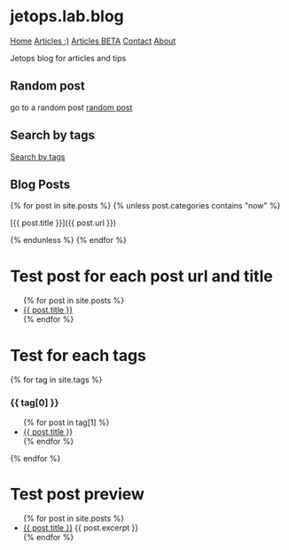 <link rel="stylesheet" href="./css/style-readme.css">

# jetops.lab.blog

<div class="topnav">
  <a class="active" href="#home">Home</a>
  <!-- <a href="./docs">Articles</a> -->
  <a href="./posts">Articles :)</a>
  <a href="./draft">Articles BETA</a>
  <a href="./utilities-page/contact">Contact</a>
  <a href="./utilities-page/about.md">About</a>
</div>


Jetops blog for articles and tips

## Random post 
go to a random post  [random post](./utilities-jekyll/random)

## Search by tags
[Search by tags](./utilities-jekyll/tags)

## Blog Posts 

{% for post in site.posts %}
{% unless post.categories contains "now" %}

[{{ post.title }}]({{ post.url }})

{% endunless %}
{% endfor %}

# Test post for each post url and title


<ul>
  {% for post in site.posts %}
    <li>
      <a href="{{ post.url }}">{{ post.title }}</a>
    </li>
  {% endfor %}
</ul>

# Test for each tags 

{% for tag in site.tags %}
  <h3>{{ tag[0] }}</h3>
  <ul>
    {% for post in tag[1] %}
      <li><a href="{{ post.url }}">{{ post.title }}</a></li>
    {% endfor %}
  </ul>
{% endfor %}


# Test post preview
<ul>
  {% for post in site.posts %}
    <li>
      <a href="{{ post.url }}">{{ post.title }}</a>
      {{ post.excerpt }}
    </li>
  {% endfor %}
</ul>
